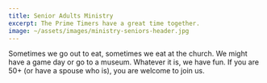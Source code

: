 ```yaml
---
title: Senior Adults Ministry
excerpt: The Prime Timers have a great time together.
image: ~/assets/images/ministry-seniors-header.jpg
---
```


Sometimes we go out to eat, sometimes we eat at the church.  We might have a game day or go to a museum.  Whatever it is, we have fun.  If you are 50+ (or have a spouse who is), you are welcome to join us.
